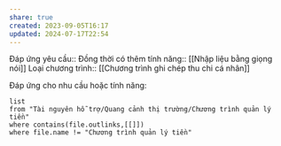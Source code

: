 ```yaml
---
share: true
created: 2023-09-05T16:17
updated: 2024-07-17T22:54
---
```

Đáp ứng yêu cầu:: 
Đồng thời có thêm tính năng:: [[Nhập liệu bằng giọng nói]]
Loại chương trình:: [[Chương trình ghi chép thu chi cá nhân]]

Đáp ứng cho nhu cầu hoặc tính năng:
```dataview
list
from "Tài nguyên hỗ trợ/Quang cảnh thị trường/Chương trình quản lý tiền" 
where contains(file.outlinks,[[]])
where file.name != "Chương trình quản lý tiền" 
```